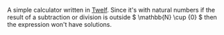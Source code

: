 A simple calculator written in [Twelf](https://en.wikipedia.org/wiki/Twelf).
Since it's with natural numbers if the result of a subtraction or division is
outside $ \mathbb{N} \cup \{0\} $ then the expression won't have solutions.

